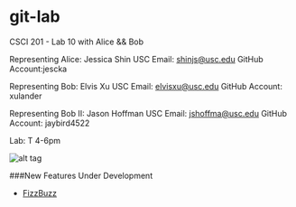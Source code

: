 git-lab
=======

CSCI 201 - Lab 10 with Alice && Bob

Representing Alice: Jessica Shin
USC Email: shinjs@usc.edu 
GitHub Account:jescka

Representing Bob: Elvis Xu 
USC Email: elvisxu@usc.edu 
GitHub Account: xulander

Representing Bob II: Jason Hoffman
USC Email: jshoffma@usc.edu
GitHub Account: jaybird4522

Lab: T 4-6pm

![alt tag](http://octodex.github.com/images/foundingfather_v2.png)


###New Features Under Development
  + [FizzBuzz](http://www.codinghorror.com/blog/2007/02/why-cant-programmers-program.html)